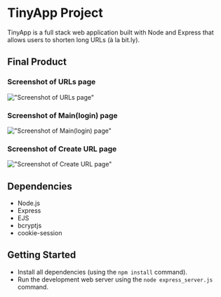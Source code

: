 # TinyApp Project

TinyApp is a full stack web application built with Node and Express that allows users to shorten long URLs (à la bit.ly).

## Final Product

### Screenshot of URLs page
!["Screenshot of URLs page"](https://github.com/ManzarTelus/tinyapp/blob/feature/assignment/docs/urls-page.PNG)

### Screenshot of Main(login) page
!["Screenshot of Main(login) page"](https://github.com/ManzarTelus/tinyapp/blob/feature/assignment/docs/login-page.PNG)
### Screenshot of Create URL page
!["Screenshot of Create URL page"](https://github.com/ManzarTelus/tinyapp/blob/feature/assignment/docs/addURL-page.PNG)

## Dependencies

- Node.js
- Express
- EJS
- bcryptjs
- cookie-session

## Getting Started

- Install all dependencies (using the `npm install` command).
- Run the development web server using the `node express_server.js` command.